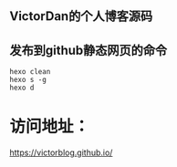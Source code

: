 ## VictorDan的个人博客源码

## 发布到github静态网页的命令
```shell
hexo clean
hexo s -g
hexo d
```

# 访问地址：

https://victorblog.github.io/

